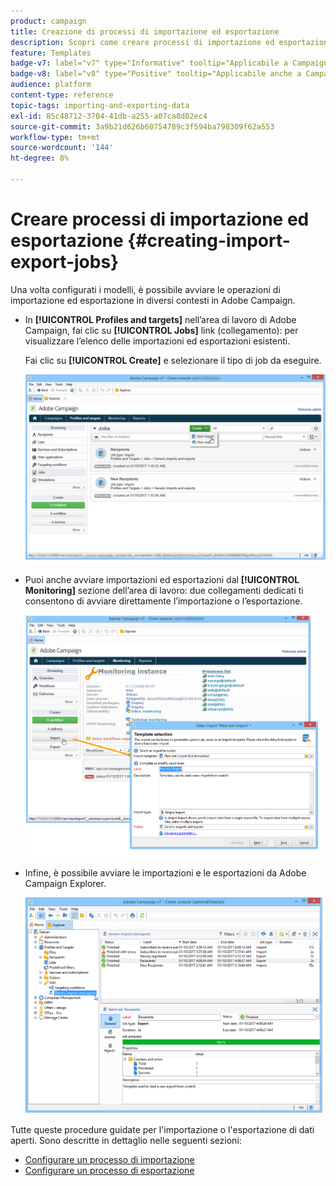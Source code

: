 ```yaml
---
product: campaign
title: Creazione di processi di importazione ed esportazione
description: Scopri come creare processi di importazione ed esportazione in Campaign
feature: Templates
badge-v7: label="v7" type="Informative" tooltip="Applicabile a Campaign Classic v7"
badge-v8: label="v8" type="Positive" tooltip="Applicabile anche a Campaign v8"
audience: platform
content-type: reference
topic-tags: importing-and-exporting-data
exl-id: 85c48712-3704-41db-a255-a07ca8d02ec4
source-git-commit: 3a9b21d626b60754789c3f594ba798309f62a553
workflow-type: tm+mt
source-wordcount: '144'
ht-degree: 8%

---
```


# Creare processi di importazione ed esportazione {#creating-import-export-jobs}



Una volta configurati i modelli, è possibile avviare le operazioni di importazione ed esportazione in diversi contesti in Adobe Campaign.

* In **[!UICONTROL Profiles and targets]** nell’area di lavoro di Adobe Campaign, fai clic su **[!UICONTROL Jobs]** link (collegamento): per visualizzare l’elenco delle importazioni ed esportazioni esistenti.

  Fai clic su **[!UICONTROL Create]** e selezionare il tipo di job da eseguire.

  ![](assets/s_ncs_user_import_from_home.png)

* Puoi anche avviare importazioni ed esportazioni dal **[!UICONTROL Monitoring]** sezione dell’area di lavoro: due collegamenti dedicati ti consentono di avviare direttamente l’importazione o l’esportazione.

  ![](assets/s_ncs_user_import_from_production.png)

* Infine, è possibile avviare le importazioni e le esportazioni da Adobe Campaign Explorer.

  ![](assets/s_ncs_user_export_wizard_launch_from_menu.png)


Tutte queste procedure guidate per l&#39;importazione o l&#39;esportazione di dati aperti. Sono descritte in dettaglio nelle seguenti sezioni:

* [Configurare un processo di importazione](../../platform/using/executing-import-jobs.md)
* [Configurare un processo di esportazione](../../platform/using/executing-export-jobs.md)

